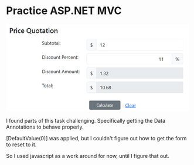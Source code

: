 # Practice ASP.NET MVC

<img src="demo-image.png" style="max-width: 500px;"/>


I found parts of this task challenging. Specifically getting the Data Annotations to behave properly.

[DefaultValue(0)] was applied, but I couldn't figure out how to get the form to reset to it.

So I used javascript as a work around for now, until I figure that out.
